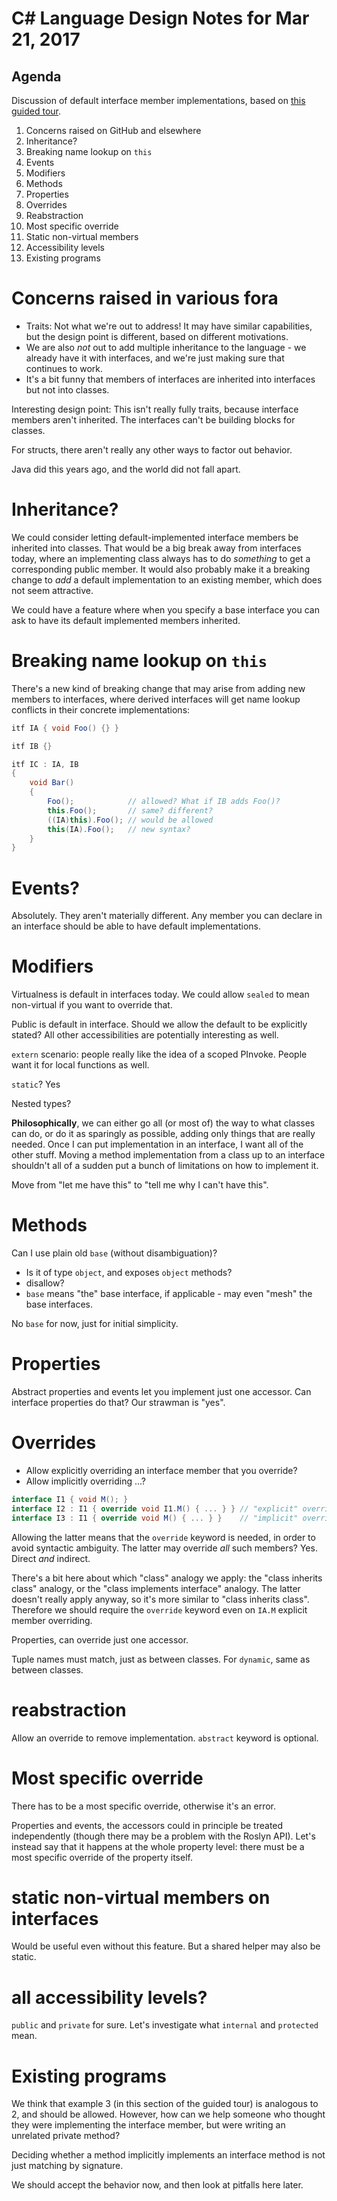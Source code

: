 # C# Language Design Notes for Mar 21, 2017

## Agenda

Discussion of default interface member implementations, based on [this guided tour](https://github.com/dotnet/csharplang/issues/288).

1. Concerns raised on GitHub and elsewhere
2. Inheritance?
3. Breaking name lookup on `this`
4. Events
5. Modifiers
6. Methods
7. Properties
8. Overrides
9. Reabstraction
10. Most specific override
11. Static non-virtual members
12. Accessibility levels
13. Existing programs


# Concerns raised in various fora

- Traits: Not what we're out to address! It may have similar capabilities, but the design point is different, based on different motivations.
- We are also *not* out to add multiple inheritance to the language - we already have it with interfaces, and we're just making sure that continues to work.
- It's a bit funny that members of interfaces are inherited into interfaces but not into classes.

Interesting design point: This isn't really fully traits, because interface members aren't inherited. The interfaces can't be building blocks for classes.

For structs, there aren't really any other ways to factor out behavior. 

Java did this years ago, and the world did not fall apart.

# Inheritance?

We could consider letting default-implemented interface members be inherited into classes. That would be a big break away from interfaces today, where an implementing class always has to do *something* to get a corresponding public member. It would also probably make it a breaking change to *add* a default implementation to an existing member, which does not seem attractive.

We could have a feature where when you specify a base interface you can ask to have its default implemented members inherited.


# Breaking name lookup on `this`

There's a new kind of breaking change that may arise from adding new members to interfaces, where derived interfaces will get name lookup conflicts in their concrete implementations:

``` c#
itf IA { void Foo() {} }

itf IB {}

itf IC : IA, IB 
{ 
    void Bar() 
    { 
        Foo();            // allowed? What if IB adds Foo()?
        this.Foo();       // same? different?
        ((IA)this).Foo(); // would be allowed
        this(IA).Foo();   // new syntax?
    } 
}
```

# Events?

Absolutely. They aren't materially different. Any member you can declare in an interface should be able to have default implementations.

# Modifiers

Virtualness is default in interfaces today. We could allow `sealed` to mean non-virtual if you want to override that.

Public is default in interface. Should we allow the default to be explicitly stated? All other accessibilities are potentially interesting as well.

`extern` scenario: people really like the idea of a scoped PInvoke. People want it for local functions as well.

`static`? Yes


Nested types?

**Philosophically**, we can either go all (or most of) the way to what classes can do, or do it as sparingly as possible, adding only things that are really needed. Once I can put implementation in an interface, I want all of the other stuff. Moving a method implementation from a class up to an interface shouldn't all of a sudden put a bunch of limitations on how to implement it.

Move from "let me have this" to "tell me why I can't have this".


# Methods

Can I use plain old `base` (without disambiguation)? 
- Is it of type `object`, and exposes `object` methods?
- disallow?
- `base` means "the" base interface, if applicable - may even "mesh" the base interfaces.

No `base` for now, just for initial simplicity.


# Properties

Abstract properties and events let you implement just one accessor. Can interface properties do that? Our strawman is "yes". 

# Overrides

- Allow explicitly overriding an interface member that you override?
- Allow implicitly overriding ...?

``` c#
interface I1 { void M(); }
interface I2 : I1 { override void I1.M() { ... } } // "explicit" override
interface I3 : I1 { override void M() { ... } }    // "implicit" override
```

Allowing the latter means that the `override` keyword is needed, in order to avoid syntactic ambiguity. The latter may override *all* such members? Yes. Direct *and* indirect.

There's a bit here about which "class" analogy we apply: the "class inherits class" analogy, or the "class implements interface" analogy. The latter doesn't really apply anyway, so it's more similar to "class inherits class". Therefore we should require the `override` keyword even on `IA.M` explicit member overriding.

Properties, can override just one accessor.

Tuple names must match, just as between classes. For `dynamic`, same as between classes.


# reabstraction

Allow an override to remove implementation. `abstract` keyword is optional.


# Most specific override

There has to be a most specific override, otherwise it's an error. 

Properties and events, the accessors could in principle be treated independently (though there may be a problem with the Roslyn API). Let's instead say that it happens at the whole property level: there must be a most specific override of the property itself.


# static non-virtual members on interfaces

Would be useful even without this feature. But a shared helper may also be static.


# all accessibility levels?

`public` and `private` for sure. Let's investigate what `internal` and `protected` mean.


# Existing programs

We think that example 3 (in this section of the guided tour) is analogous to 2, and should be allowed. However, how can we help someone who thought they were implementing the interface member, but were writing an unrelated private method?

Deciding whether a method implicitly implements an interface method is not just matching by signature. 

We should accept the behavior now, and then look at pitfalls here later.
 